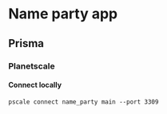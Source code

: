 # Name party app

## Prisma

### Planetscale

#### Connect locally

`pscale connect name_party main --port 3309`
